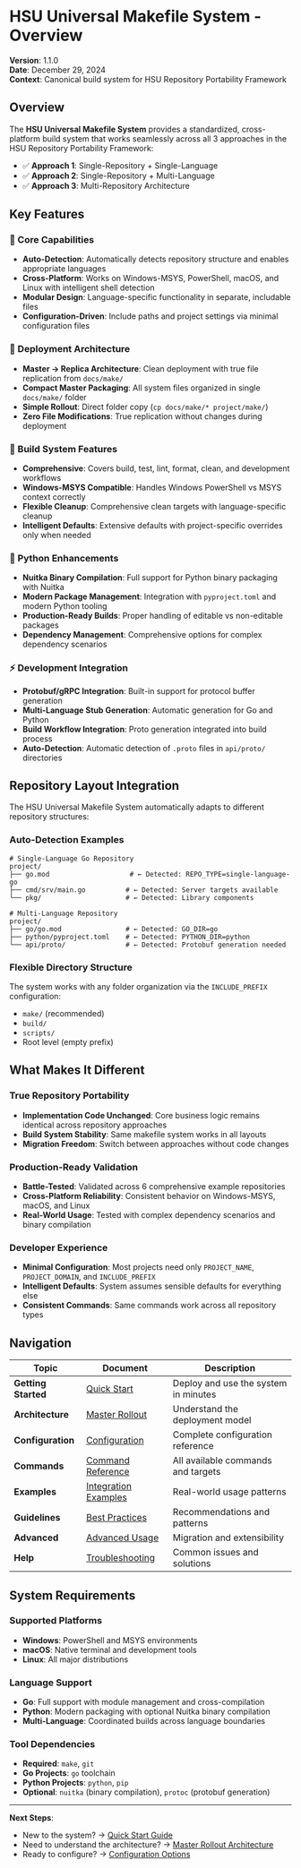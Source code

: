 # HSU Universal Makefile System - Overview

**Version**: 1.1.0  
**Date**: December 29, 2024  
**Context**: Canonical build system for HSU Repository Portability Framework

## Overview

The **HSU Universal Makefile System** provides a standardized, cross-platform build system that works seamlessly across all 3 approaches in the HSU Repository Portability Framework:

- ✅ **Approach 1**: Single-Repository + Single-Language
- ✅ **Approach 2**: Single-Repository + Multi-Language  
- ✅ **Approach 3**: Multi-Repository Architecture

## Key Features

### **🎯 Core Capabilities**
- **Auto-Detection**: Automatically detects repository structure and enables appropriate languages
- **Cross-Platform**: Works on Windows-MSYS, PowerShell, macOS, and Linux with intelligent shell detection
- **Modular Design**: Language-specific functionality in separate, includable files
- **Configuration-Driven**: Include paths and project settings via minimal configuration files

### **🔄 Deployment Architecture**
- **Master → Replica Architecture**: Clean deployment with true file replication from `docs/make/`
- **Compact Master Packaging**: All system files organized in single `docs/make/` folder
- **Simple Rollout**: Direct folder copy (`cp docs/make/* project/make/`)
- **Zero File Modifications**: True replication without changes during deployment

### **🚀 Build System Features**
- **Comprehensive**: Covers build, test, lint, format, clean, and development workflows
- **Windows-MSYS Compatible**: Handles Windows PowerShell vs MSYS context correctly
- **Flexible Cleanup**: Comprehensive clean targets with language-specific cleanup
- **Intelligent Defaults**: Extensive defaults with project-specific overrides only when needed

### **🐍 Python Enhancements**
- **Nuitka Binary Compilation**: Full support for Python binary packaging with Nuitka
- **Modern Package Management**: Integration with `pyproject.toml` and modern Python tooling
- **Production-Ready Builds**: Proper handling of editable vs non-editable packages
- **Dependency Management**: Comprehensive options for complex dependency scenarios

### **⚡ Development Integration**
- **Protobuf/gRPC Integration**: Built-in support for protocol buffer generation
- **Multi-Language Stub Generation**: Automatic generation for Go and Python
- **Build Workflow Integration**: Proto generation integrated into build process
- **Auto-Detection**: Automatic detection of `.proto` files in `api/proto/` directories

## Repository Layout Integration

The HSU Universal Makefile System automatically adapts to different repository structures:

### **Auto-Detection Examples**
```
# Single-Language Go Repository
project/
├── go.mod                    # ← Detected: REPO_TYPE=single-language-go
├── cmd/srv/main.go          # ← Detected: Server targets available
└── pkg/                     # ← Detected: Library components

# Multi-Language Repository  
project/
├── go/go.mod                # ← Detected: GO_DIR=go
├── python/pyproject.toml    # ← Detected: PYTHON_DIR=python
└── api/proto/               # ← Detected: Protobuf generation needed
```

### **Flexible Directory Structure**
The system works with any folder organization via the `INCLUDE_PREFIX` configuration:
- `make/` (recommended)
- `build/`
- `scripts/`
- Root level (empty prefix)

## What Makes It Different

### **True Repository Portability**
- **Implementation Code Unchanged**: Core business logic remains identical across repository approaches
- **Build System Stability**: Same makefile system works in all layouts
- **Migration Freedom**: Switch between approaches without code changes

### **Production-Ready Validation**
- **Battle-Tested**: Validated across 6 comprehensive example repositories
- **Cross-Platform Reliability**: Consistent behavior on Windows-MSYS, macOS, and Linux
- **Real-World Usage**: Tested with complex dependency scenarios and binary compilation

### **Developer Experience**
- **Minimal Configuration**: Most projects need only `PROJECT_NAME`, `PROJECT_DOMAIN`, and `INCLUDE_PREFIX`
- **Intelligent Defaults**: System assumes sensible defaults for everything else
- **Consistent Commands**: Same commands work across all repository types

## Navigation

| **Topic** | **Document** | **Description** |
|-----------|--------------|-----------------|
| **Getting Started** | [Quick Start](quick-start.md) | Deploy and use the system in minutes |
| **Architecture** | [Master Rollout](master-rollout.md) | Understand the deployment model |
| **Configuration** | [Configuration](configuration.md) | Complete configuration reference |
| **Commands** | [Command Reference](commands.md) | All available commands and targets |
| **Examples** | [Integration Examples](examples.md) | Real-world usage patterns |
| **Guidelines** | [Best Practices](best-practices.md) | Recommendations and patterns |
| **Advanced** | [Advanced Usage](advanced.md) | Migration and extensibility |
| **Help** | [Troubleshooting](troubleshooting.md) | Common issues and solutions |

## System Requirements

### **Supported Platforms**
- **Windows**: PowerShell and MSYS environments
- **macOS**: Native terminal and development tools
- **Linux**: All major distributions

### **Language Support**
- **Go**: Full support with module management and cross-compilation
- **Python**: Modern packaging with optional Nuitka binary compilation
- **Multi-Language**: Coordinated builds across language boundaries

### **Tool Dependencies**
- **Required**: `make`, `git`
- **Go Projects**: `go` toolchain
- **Python Projects**: `python`, `pip`
- **Optional**: `nuitka` (binary compilation), `protoc` (protobuf generation)

---

**Next Steps**: 
- New to the system? → [Quick Start Guide](quick-start.md)
- Need to understand the architecture? → [Master Rollout Architecture](master-rollout.md)
- Ready to configure? → [Configuration Options](configuration.md) 